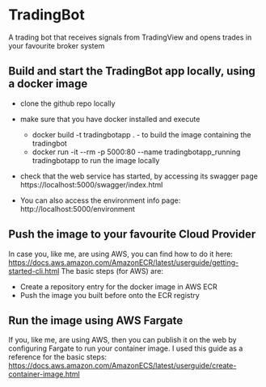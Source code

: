# TradingBot
A trading bot that receives signals from TradingView and opens trades in your favourite broker system

## Build and start the TradingBot app locally, using a docker image
- clone the github repo locally
- make sure that you have docker installed and execute
	- docker build -t tradingbotapp . - to build the image containing the tradingbot
	- docker run -it --rm -p 5000:80 --name tradingbotapp_running tradingbotapp to run the image locally

- check that the web service has started, by accessing its swagger page https://localhost:5000/swagger/index.html
- You can also access the environment info page: http://localhost:5000/environment

## Push the image to your favourite Cloud Provider
In case you, like me, are using AWS, you can find how to do it here: https://docs.aws.amazon.com/AmazonECR/latest/userguide/getting-started-cli.html
The basic steps (for AWS) are:

- Create a repository entry for the docker image in AWS ECR
- Push the image you built before onto the ECR registry

## Run the image using AWS Fargate
If you, like me, are using AWS, then you can publish it on the web by configuring Fargate to run your container image. 
I used this guide as a reference for the basic steps: https://docs.aws.amazon.com/AmazonECS/latest/userguide/create-container-image.html



